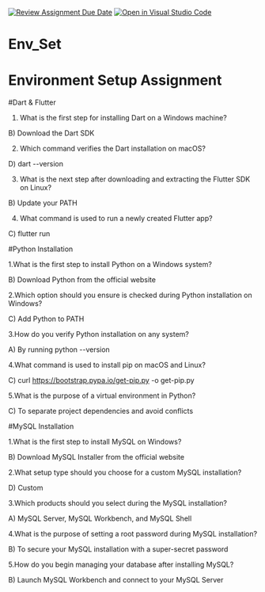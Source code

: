 [![Review Assignment Due Date](https://classroom.github.com/assets/deadline-readme-button-22041afd0340ce965d47ae6ef1cefeee28c7c493a6346c4f15d667ab976d596c.svg)](https://classroom.github.com/a/vnsr1XuU)
[![Open in Visual Studio Code](https://classroom.github.com/assets/open-in-vscode-2e0aaae1b6195c2367325f4f02e2d04e9abb55f0b24a779b69b11b9e10269abc.svg)](https://classroom.github.com/online_ide?assignment_repo_id=16091012&assignment_repo_type=AssignmentRepo)
# Env_Set

# Environment Setup Assignment

#Dart & Flutter

1. What is the first step for installing Dart on a Windows machine?

B) Download the Dart SDK

2. Which command verifies the Dart installation on macOS?

D) dart --version

3. What is the next step after downloading and extracting the Flutter SDK on Linux?

B) Update your PATH

4. What command is used to run a newly created Flutter app?

C) flutter run



#Python Installation

1.What is the first step to install Python on a Windows system?

B) Download Python from the official website

2.Which option should you ensure is checked during Python installation on Windows?

C) Add Python to PATH

3.How do you verify Python installation on any system?

A) By running python --version

4.What command is used to install pip on macOS and Linux?

C) curl https://bootstrap.pypa.io/get-pip.py -o get-pip.py

5.What is the purpose of a virtual environment in Python?

C) To separate project dependencies and avoid conflicts

#MySQL Installation

1.What is the first step to install MySQL on Windows?

B) Download MySQL Installer from the official website

2.What setup type should you choose for a custom MySQL installation?

D) Custom

3.Which products should you select during the MySQL installation?

A) MySQL Server, MySQL Workbench, and MySQL Shell

4.What is the purpose of setting a root password during MySQL installation?

B) To secure your MySQL installation with a super-secret password

5.How do you begin managing your database after installing MySQL?

B) Launch MySQL Workbench and connect to your MySQL Server


